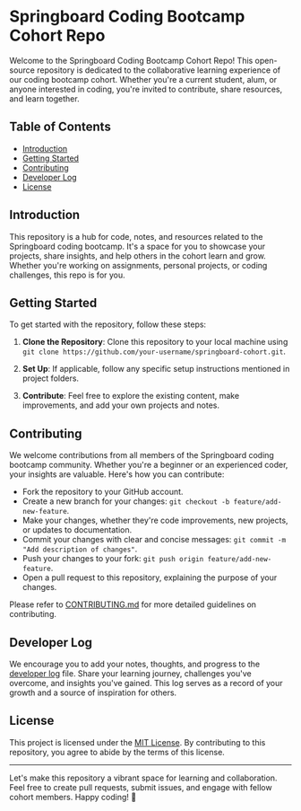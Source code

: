 # Springboard Coding Bootcamp Cohort Repo

Welcome to the Springboard Coding Bootcamp Cohort Repo! This open-source repository is dedicated to the collaborative learning experience of our coding bootcamp cohort. Whether you're a current student, alum, or anyone interested in coding, you're invited to contribute, share resources, and learn together.

## Table of Contents

- [Introduction](#introduction)
- [Getting Started](#getting-started)
- [Contributing](#contributing)
- [Developer Log](#developer-log)
- [License](#license)

## Introduction

This repository is a hub for code, notes, and resources related to the Springboard coding bootcamp. It's a space for you to showcase your projects, share insights, and help others in the cohort learn and grow. Whether you're working on assignments, personal projects, or coding challenges, this repo is for you.

## Getting Started

To get started with the repository, follow these steps:

1. **Clone the Repository**: Clone this repository to your local machine using `git clone https://github.com/your-username/springboard-cohort.git`.

2. **Set Up**: If applicable, follow any specific setup instructions mentioned in project folders.

3. **Contribute**: Feel free to explore the existing content, make improvements, and add your own projects and notes.

## Contributing

We welcome contributions from all members of the Springboard coding bootcamp community. Whether you're a beginner or an experienced coder, your insights are valuable. Here's how you can contribute:

- Fork the repository to your GitHub account.
- Create a new branch for your changes: `git checkout -b feature/add-new-feature`.
- Make your changes, whether they're code improvements, new projects, or updates to documentation.
- Commit your changes with clear and concise messages: `git commit -m "Add description of changes"`.
- Push your changes to your fork: `git push origin feature/add-new-feature`.
- Open a pull request to this repository, explaining the purpose of your changes.

Please refer to [CONTRIBUTING.md](CONTRIBUTING.md) for more detailed guidelines on contributing.

## Developer Log

We encourage you to add your notes, thoughts, and progress to the [developer log](developer-log.md) file. Share your learning journey, challenges you've overcome, and insights you've gained. This log serves as a record of your growth and a source of inspiration for others.

## License

This project is licensed under the [MIT License](LICENSE). By contributing to this repository, you agree to abide by the terms of this license.

---

Let's make this repository a vibrant space for learning and collaboration. Feel free to create pull requests, submit issues, and engage with fellow cohort members. Happy coding! 🚀
